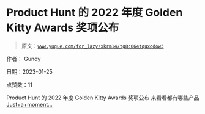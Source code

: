 # Product Hunt 的 2022 年度 Golden Kitty Awards 奖项公布

> 原文：[`www.yuque.com/for_lazy/xkrm14/tg8c064tquxodow3`](https://www.yuque.com/for_lazy/xkrm14/tg8c064tquxodow3)



作者： Gundy 

日期：2023-01-25 

点赞数：11 

Product Hunt 的 2022 年度 Golden Kitty Awards 奖项公布 来看看都有哪些产品 [Just+a+moment...](https://www.producthunt.com/golden-kitty-awards/hall-of-fame) 

